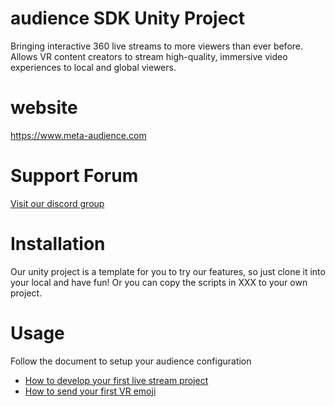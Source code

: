# audience SDK Unity Project

Bringing interactive 360 live streams to more viewers than ever before.
Allows VR content creators to stream high-quality, immersive video experiences to local and global viewers.

# website
 
 https://www.meta-audience.com
 
# Support Forum

[Visit our discord group](https://discord.gg/T2aKHMGbU2)

# Installation

Our unity project is a template for you to try our features, so just clone it into your local and have fun!
Or you can copy the scripts in XXX to your own project.

# Usage

Follow the document to setup your audience configuration
* [How to develop your first live stream project](Docs/TUTORIAL_LIVESTREAM.md)
* [How to send your first VR emoji](Docs/TUTORIAL_EMOJI.md)


